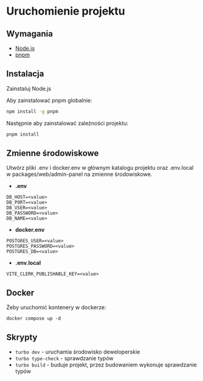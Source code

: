 # Uruchomienie projektu
## Wymagania
- [Node.js](https://nodejs.org/en/download/prebuilt-installer)
- [pnpm](https://pnpm.io/installation)
## Instalacja
Zainstaluj Node.js

Aby zainstalować pnpm globalnie:
```bash
npm install -g pnpm
```
Następnie aby zainstalować zależności projektu:
```bash
pnpm install
```
## Zmienne środowiskowe
Utwórz pliki .env i docker.env w głównym katalogu projektu oraz .env.local w packages/web/admin-panel na zmienne środowiskowe.
- **.env**
```
DB_HOST=<value>
DB_PORT=<value>
DB_USER=<value>
DB_PASSWORD=<value>
DB_NAME=<value>
```
- **docker.env**
```
POSTGRES_USER=<value>
POSTGRES_PASSWORD=<value>
POSTGRES_DB=<value>
```
- **.env.local**
```
VITE_CLERK_PUBLISHABLE_KEY=<value>
```
## Docker
Żeby uruchomić kontenery w dockerze:
```
docker compose up -d
```
## Skrypty
- `turbo dev` - uruchamia środowisko deweloperskie
- `turbo type-check` - sprawdzanie typów
- `turbo build` - buduje projekt, przez budowaniem wykonuje sprawdzanie typów